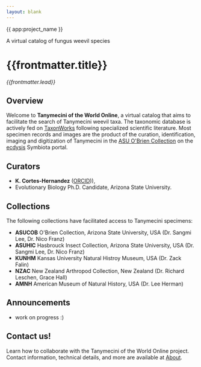 ```yaml
---
layout: blank
---
```


<div class="flex flex-col justify-center items-center w-full h-full bg-black bg-opacity-25 text-white gap-4 px-4 box-border bg-hyp">
    <span class="text-4xl font-medium">{{ app:project_name }}</span>
    <p class="text-lg sm:text-xl">A virtual catalog of fungus weevil species</p>
    <div class="mx-auto flex flex-col items-center mt-6 sm:mt-10 w-full ">
      <autocomplete-otu class="w-full sm:w-96 text-base-content ml-2 sm:ml-0" placeholder="Search by taxon name" autofocus/>
    </em>
    </div>
  </div>
   
<div class="container mx-auto my-8 px-4 md:px-0 box-border">
  
# {{frontmatter.title}}
_{{frontmatter.lead}}_

## Overview
Welcome to **Tanymecini of the World Online**, a virtual catalog that aims to facilitate the search of Tanymecini weevil taxa. The taxonomic database is actively fed on [TaxonWorks](https://taxonworks.org) following specialized scientific literature. Most specimen records and images are the product of the curation, identification, imaging and digitization of Tanymecini in the [ASU O'Brien Collection](https://ecdysis.org/collections/misc/collprofiles.php?collid=2) on the [ecdysis](https://ecdysis.org) Symbiota portal.  

## Curators

* **K. Cortes-Hernandez** ([ORCID](https://orcid.org/))),
* Evolutionary Biology Ph.D. Candidate, Arizona State University.

## Collections 

The following collections have facilitated access to Tanymecini specimens:

* **ASUCOB**  O'Brien Collection, Arizona State University, USA (Dr. Sangmi Lee, Dr. Nico Franz)
* **ASUHIC**  Hasbrouck Insect Collection, Arizona State University, USA (Dr. Sangmi Lee, Dr. Nico Franz)
* **KUNHM**   Kansas University Natural Histroy Museum, USA (Dr. Zack Falin)
*  **NZAC**   New Zealand Arthropod Collection, New Zealand (Dr. Richard Leschen, Grace Hall)
*  **AMNH**   American Museum of Natural History, USA (Dr. Lee Herman)

## Announcements
* work on progress :) 

## Contact us!
Learn how to collaborate with the Tanymecini of the World Online project. Contact information, technical details, and more are available at [About](/about).






